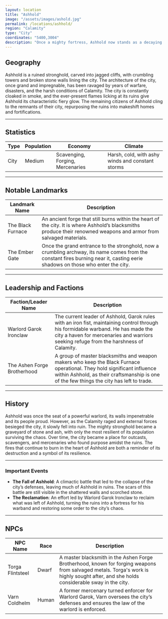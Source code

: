 ```yaml
---
layout: location
title: "Ashhold"
image: "/assets/images/ashold.jpg"
permalink: /locations/ashhold/
region: "Calamity"
type: "City"
coordinates: "5400,3004"
description: "Once a mighty fortress, Ashhold now stands as a decaying monument to its lost glory. Fires burn within the crumbling ruins as the city fights to survive amidst the wreckage of its once-great walls."
---
```


## Geography

Ashhold is a ruined stronghold, carved into jagged cliffs, with crumbling towers and broken stone walls lining the city. The architecture of the city, once grand and impregnable, has been ravaged by years of warfare, disasters, and the harsh conditions of Calamity. The city is constantly cloaked in smoke, and the ever-present flames licking at its ruins give Ashhold its characteristic fiery glow. The remaining citizens of Ashhold cling to the remnants of their city, repurposing the ruins into makeshift homes and fortifications.

---

## Statistics

| Type               | Population | Economy                     | Climate                     |
|--------------------|------------|-----------------------------|-----------------------------|
| City   | Medium      | Scavenging, Forging, Mercenaries | Harsh, cold, with ashy winds and constant storms |

---

## Notable Landmarks

| Landmark Name          | Description                                                                                     |
|------------------------|-------------------------------------------------------------------------------------------------|
| The Black Furnace       | An ancient forge that still burns within the heart of the city. It is where Ashhold’s blacksmiths produce their renowned weapons and armor from salvaged materials. |
| The Ember Gate          | Once the grand entrance to the stronghold, now a crumbling archway, its name comes from the constant fires burning near it, casting eerie shadows on those who enter the city. |

---

## Leadership and Factions

| Faction/Leader Name       | Description                                                                                     |
|---------------------------|-------------------------------------------------------------------------------------------------|
| Warlord Garok Ironclaw     | The current leader of Ashhold, Garok rules with an iron fist, maintaining control through his formidable warband. He has made the city a haven for mercenaries and warriors seeking refuge from the harshness of Calamity. |
| The Ashen Forge Brotherhood | A group of master blacksmiths and weapon makers who keep the Black Furnace operational. They hold significant influence within Ashhold, as their craftsmanship is one of the few things the city has left to trade. |

---

## History

Ashhold was once the seat of a powerful warlord, its walls impenetrable and its people proud. However, as the Calamity raged and external forces besieged the city, it slowly fell into ruin. The mighty stronghold became a graveyard of stone and ash, with only the most resilient of its population surviving the chaos. Over time, the city became a place for outcasts, scavengers, and mercenaries who found purpose amidst the ruins. The fires that continue to burn in the heart of Ashhold are both a reminder of its destruction and a symbol of its resilience.

---

### Important Events

- **The Fall of Ashhold**: A climactic battle that led to the collapse of the city’s defenses, leaving much of Ashhold in ruins. The scars of this battle are still visible in the shattered walls and scorched stone.
- **The Reclamation**: An effort led by Warlord Garok Ironclaw to reclaim what was left of Ashhold, turning the ruins into a fortress for his warband and restoring some order to the city’s chaos.

---

## NPCs

| NPC Name                | Race     | Description                                           |
|-------------------------|----------|-------------------------------------------------------|
| Torga Flintsteel         | Dwarf    | A master blacksmith in the Ashen Forge Brotherhood, known for forging weapons from salvaged metals. Torga's work is highly sought after, and she holds considerable sway in the city. |
| Varn Coldhelm            | Human    | A former mercenary turned enforcer for Warlord Garok, Varn oversees the city’s defenses and ensures the law of the warlord is enforced. |
